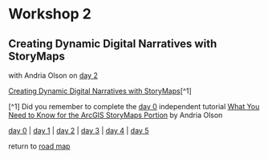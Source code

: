 # Workshop 2  
## Creating Dynamic Digital Narratives with StoryMaps   
with Andria Olson on [day 2](../day2.md)  

[Creating Dynamic Digital Narratives with StoryMaps](https://storymaps.arcgis.com/stories/d15f1045ffcb4fdea7672d1cafafdc12)[^1]


[^1] Did you remember to complete the [day 0](../day0.md) independent tutorial [What You Need to Know for the ArcGIS StoryMaps Portion](https://storymaps.arcgis.com/stories/9781012567c44f74b049dacfcf93f070) by Andria Olson 

[day 0](../day0.md) | [day 1](../day1.md) | [day 2](../day2.md) | [day 3](../day3.md) | [day 4](../day4.md) | [day 5](../day5.md)  

return to [road map](../road_map.md)
